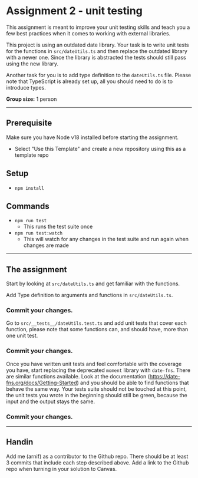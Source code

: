  # Assignment 2 - unit testing


This assignment is meant to improve your unit testing skills and teach you a few best practices when it comes to working with external libraries.

This project is using an outdated date library. Your task is to write unit tests for the functions in `src/dateUtils.ts` and then replace the outdated library with a newer one.
Since the library is abstracted the tests should still pass using the new library.

Another task for you is to add type definition to the `dateUtils.ts` file. Please note that TypeScript is already set up, all you should need to do is to introduce types.


**Group size:** 1 person

-----

## Prerequisite

Make sure you have Node v18 installed before starting the assignment.
* Select "Use this Template" and create a new repository using this as a template repo

## Setup

* `npm install`

## Commands
* `npm run test`
    - This runs the test suite once
* `npm run test:watch`
    - This will watch for any changes in the test suite and run again when changes are made

------------------

## The assignment

Start by looking at `src/dateUtils.ts` and get familiar with the functions.

Add Type definition to arguments and functions in `src/dateUtils.ts`.

### **Commit your changes.**

Go to `src/__tests__/dateUtils.test.ts` and add unit tests that cover each function, please note that some functions can, and should have, more than one unit test.

### **Commit your changes.**

Once you have written unit tests and feel comfortable with the coverage you have, start replacing the deprecated `moment` library with `date-fns`. There are similar functions available. Look at the documentation (https://date-fns.org/docs/Getting-Started) and you should be able to find functions that behave the same way.
Your tests suite should not be touched at this point, the unit tests you wrote in the beginning should still be green, because the input and the output stays the same.

### **Commit your changes.**


--------
## Handin

Add me (arnif) as a contributor to the Github repo. There should be at least 3 commits that include each step described above.
Add a link to the Github repo when turning in your solution to Canvas.

